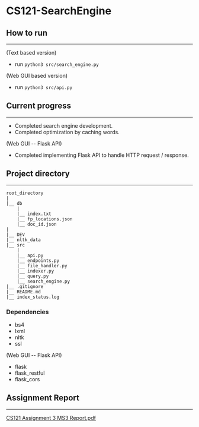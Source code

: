# CS121-SearchEngine

## How to run
---
(Text based version)
- run `python3 src/search_engine.py`

(Web GUI based version)
- run `python3 src/api.py`

## Current progress
---
- Completed search engine development.
- Completed optimization by caching words.

(Web GUI -- Flask API)
- Completed implementing Flask API to handle HTTP request / response.

## Project directory
---
```
root_directory
|
|__ db
    |
    |__ index.txt
    |__ fp_locations.json
    |__ doc_id.json
|
|__ DEV
|__ nltk_data
|__ src
    |
    |__ api.py
    |__ endpoints.py
    |__ file_handler.py
    |__ indexer.py
    |__ query.py
    |__ search_engine.py
|__ .gitignore
|__ README.md
|__ index_status.log
```

### Dependencies

- bs4
- lxml
- nltk
- ssl

(Web GUI -- Flask API)
- flask
- flask_restful
- flask_cors

## Assignment Report
---
[CS121 Assignment 3 MS3 Report.pdf](https://github.com/Thundelly/CS121-SearchEngine/files/9897764/CS121.Assignment.3.MS3.Report.pdf)

